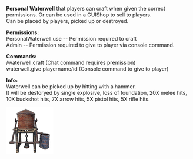 <p><strong>Personal Waterwell</strong> that players can craft when given the correct permissions. Or can be used in a GUIShop to sell to players.<br />Can be placed by players, picked up or destroyed.</p>
<p><strong>Permissions:</strong><br />PersonalWaterwell.use -- Permission required to craft<br />Admin -- Permission required to give to player via console command.</p>
<p><strong>Commands:</strong><br />/waterwell.craft (Chat command requires premission)<br />waterwell.give playername/id (Console command to give to player)</p>
<p><strong>Info:</strong><br />Waterwell can be picked up by hitting with a hammer.<br />It will be destoryed by single explosive, loss of foundation, 20X melee hits, 10X buckshot hits, 7X arrow hits, 5X pistol hits, 5X rifle hits.</p>
<p><img src="https://github.com/bmgjet/PersonalWaterWell/raw/main/waterwellicon.png" alt="" width="128" height="128" /></p>
